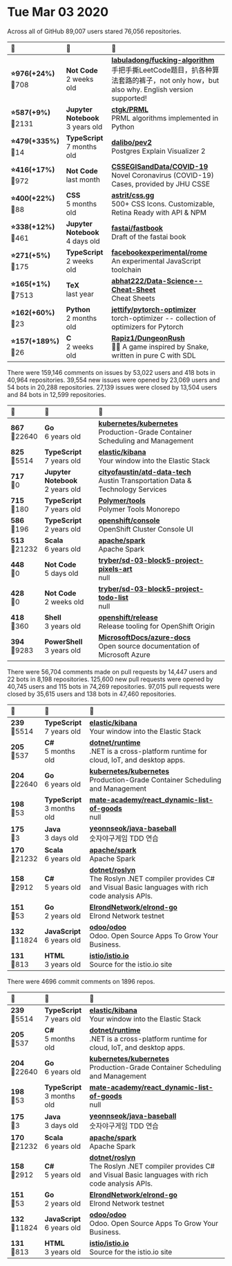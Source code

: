 # Tue Mar 03 2020

Across all of GitHub 89,007 users stared 
76,056 repositories. 

| :page_with_curl: | :calendar: | :page_with_curl: |
| :--- | :--- | :--- |
| **:star:976(+24%)**<br>:twisted_rightwards_arrows:708 | **Not Code**<br>2 weeks old | **[labuladong/fucking-algorithm](https://github.com/labuladong/fucking-algorithm)**<br>手把手撕LeetCode题目，扒各种算法套路的裤子，not only how，but also why. English version supported! |
| **:star:587(+9%)**<br>:twisted_rightwards_arrows:2131 | **Jupyter Notebook**<br>3 years old | **[ctgk/PRML](https://github.com/ctgk/PRML)**<br>PRML algorithms implemented in Python |
| **:star:479(+335%)**<br>:twisted_rightwards_arrows:14 | **TypeScript**<br>7 months old | **[dalibo/pev2](https://github.com/dalibo/pev2)**<br>Postgres Explain Visualizer 2 |
| **:star:416(+17%)**<br>:twisted_rightwards_arrows:972 | **Not Code**<br>last month | **[CSSEGISandData/COVID-19](https://github.com/CSSEGISandData/COVID-19)**<br>Novel Coronavirus (COVID-19) Cases, provided by JHU CSSE |
| **:star:400(+22%)**<br>:twisted_rightwards_arrows:88 | **CSS**<br>5 months old | **[astrit/css.gg](https://github.com/astrit/css.gg)**<br>500+ CSS Icons. Customizable, Retina Ready with API & NPM |
| **:star:338(+12%)**<br>:twisted_rightwards_arrows:461 | **Jupyter Notebook**<br>4 days old | **[fastai/fastbook](https://github.com/fastai/fastbook)**<br>Draft of the fastai book |
| **:star:271(+5%)**<br>:twisted_rightwards_arrows:175 | **TypeScript**<br>2 weeks old | **[facebookexperimental/rome](https://github.com/facebookexperimental/rome)**<br>An experimental JavaScript toolchain |
| **:star:165(+1%)**<br>:twisted_rightwards_arrows:7513 | **TeX**<br>last year | **[abhat222/Data-Science--Cheat-Sheet](https://github.com/abhat222/Data-Science--Cheat-Sheet)**<br>Cheat Sheets |
| **:star:162(+60%)**<br>:twisted_rightwards_arrows:23 | **Python**<br>2 months old | **[jettify/pytorch-optimizer](https://github.com/jettify/pytorch-optimizer)**<br>torch-optimizer -- collection of optimizers for Pytorch |
| **:star:157(+189%)**<br>:twisted_rightwards_arrows:26 | **C**<br>2 weeks old | **[Rapiz1/DungeonRush](https://github.com/Rapiz1/DungeonRush)**<br>👾🐍 A game inspired by Snake, written in pure C with SDL |

There were 159,146 comments on issues by 53,022 users and 418 bots in 40,964 repositories.
39,554 new issues were opened by 23,069 users and 54 bots in 20,288 repositories.
27,139 issues were closed by 13,504 users and 84 bots in 12,599 repositories.

| :speech_balloon: | :calendar: | :page_with_curl: |
| :--- | :--- | :--- |
| **867**<br>:twisted_rightwards_arrows:22640 | **Go**<br>6 years old | **[kubernetes/kubernetes](https://github.com/kubernetes/kubernetes)**<br>Production-Grade Container Scheduling and Management |
| **825**<br>:twisted_rightwards_arrows:5514 | **TypeScript**<br>7 years old | **[elastic/kibana](https://github.com/elastic/kibana)**<br>Your window into the Elastic Stack |
| **717**<br>:twisted_rightwards_arrows:0 | **Jupyter Notebook**<br>2 years old | **[cityofaustin/atd-data-tech](https://github.com/cityofaustin/atd-data-tech)**<br>Austin Transportation Data & Technology Services |
| **715**<br>:twisted_rightwards_arrows:180 | **TypeScript**<br>7 years old | **[Polymer/tools](https://github.com/Polymer/tools)**<br>Polymer Tools Monorepo |
| **586**<br>:twisted_rightwards_arrows:196 | **TypeScript**<br>2 years old | **[openshift/console](https://github.com/openshift/console)**<br>OpenShift Cluster Console UI |
| **513**<br>:twisted_rightwards_arrows:21232 | **Scala**<br>6 years old | **[apache/spark](https://github.com/apache/spark)**<br>Apache Spark |
| **448**<br>:twisted_rightwards_arrows:0 | **Not Code**<br>5 days old | **[tryber/sd-03-block5-project-pixels-art](https://github.com/tryber/sd-03-block5-project-pixels-art)**<br>null |
| **428**<br>:twisted_rightwards_arrows:0 | **Not Code**<br>2 weeks old | **[tryber/sd-03-block5-project-todo-list](https://github.com/tryber/sd-03-block5-project-todo-list)**<br>null |
| **418**<br>:twisted_rightwards_arrows:360 | **Shell**<br>3 years old | **[openshift/release](https://github.com/openshift/release)**<br>Release tooling for OpenShift Origin |
| **394**<br>:twisted_rightwards_arrows:9283 | **PowerShell**<br>3 years old | **[MicrosoftDocs/azure-docs](https://github.com/MicrosoftDocs/azure-docs)**<br>Open source documentation of Microsoft Azure |

There were 56,704 comments made on pull requests by 14,447 users and 22 bots in 8,198 repositories.
125,600 new pull requests were opened by 40,745 users and 115 bots in 74,269 repositories.
97,015 pull requests were closed by 35,615 users and 138 bots in 47,460 repositories.

| :speech_balloon: | :calendar: | :page_with_curl: |
| :--- | :--- | :--- |
| **239**<br>:twisted_rightwards_arrows:5514 | **TypeScript**<br>7 years old | **[elastic/kibana](https://github.com/elastic/kibana)**<br>Your window into the Elastic Stack |
| **205**<br>:twisted_rightwards_arrows:537 | **C#**<br>5 months old | **[dotnet/runtime](https://github.com/dotnet/runtime)**<br>.NET is a cross-platform runtime for cloud, IoT, and desktop apps. |
| **204**<br>:twisted_rightwards_arrows:22640 | **Go**<br>6 years old | **[kubernetes/kubernetes](https://github.com/kubernetes/kubernetes)**<br>Production-Grade Container Scheduling and Management |
| **198**<br>:twisted_rightwards_arrows:53 | **TypeScript**<br>3 months old | **[mate-academy/react_dynamic-list-of-goods](https://github.com/mate-academy/react_dynamic-list-of-goods)**<br>null |
| **175**<br>:twisted_rightwards_arrows:3 | **Java**<br>3 days old | **[yeonnseok/java-baseball](https://github.com/yeonnseok/java-baseball)**<br>숫자야구게임 TDD 연습 |
| **170**<br>:twisted_rightwards_arrows:21232 | **Scala**<br>6 years old | **[apache/spark](https://github.com/apache/spark)**<br>Apache Spark |
| **158**<br>:twisted_rightwards_arrows:2912 | **C#**<br>5 years old | **[dotnet/roslyn](https://github.com/dotnet/roslyn)**<br>The Roslyn .NET compiler provides C# and Visual Basic languages with rich code analysis APIs. |
| **151**<br>:twisted_rightwards_arrows:53 | **Go**<br>2 years old | **[ElrondNetwork/elrond-go](https://github.com/ElrondNetwork/elrond-go)**<br>Elrond Network testnet |
| **132**<br>:twisted_rightwards_arrows:11824 | **JavaScript**<br>6 years old | **[odoo/odoo](https://github.com/odoo/odoo)**<br>Odoo. Open Source Apps To Grow Your Business. |
| **131**<br>:twisted_rightwards_arrows:813 | **HTML**<br>3 years old | **[istio/istio.io](https://github.com/istio/istio.io)**<br>Source for the istio.io site |

There were 4696 commit comments on 1896 repos.

| :speech_balloon: | :calendar: | :page_with_curl: |
| :--- | :--- | :--- |
| **239**<br>:twisted_rightwards_arrows:5514 | **TypeScript**<br>7 years old | **[elastic/kibana](https://github.com/elastic/kibana)**<br>Your window into the Elastic Stack |
| **205**<br>:twisted_rightwards_arrows:537 | **C#**<br>5 months old | **[dotnet/runtime](https://github.com/dotnet/runtime)**<br>.NET is a cross-platform runtime for cloud, IoT, and desktop apps. |
| **204**<br>:twisted_rightwards_arrows:22640 | **Go**<br>6 years old | **[kubernetes/kubernetes](https://github.com/kubernetes/kubernetes)**<br>Production-Grade Container Scheduling and Management |
| **198**<br>:twisted_rightwards_arrows:53 | **TypeScript**<br>3 months old | **[mate-academy/react_dynamic-list-of-goods](https://github.com/mate-academy/react_dynamic-list-of-goods)**<br>null |
| **175**<br>:twisted_rightwards_arrows:3 | **Java**<br>3 days old | **[yeonnseok/java-baseball](https://github.com/yeonnseok/java-baseball)**<br>숫자야구게임 TDD 연습 |
| **170**<br>:twisted_rightwards_arrows:21232 | **Scala**<br>6 years old | **[apache/spark](https://github.com/apache/spark)**<br>Apache Spark |
| **158**<br>:twisted_rightwards_arrows:2912 | **C#**<br>5 years old | **[dotnet/roslyn](https://github.com/dotnet/roslyn)**<br>The Roslyn .NET compiler provides C# and Visual Basic languages with rich code analysis APIs. |
| **151**<br>:twisted_rightwards_arrows:53 | **Go**<br>2 years old | **[ElrondNetwork/elrond-go](https://github.com/ElrondNetwork/elrond-go)**<br>Elrond Network testnet |
| **132**<br>:twisted_rightwards_arrows:11824 | **JavaScript**<br>6 years old | **[odoo/odoo](https://github.com/odoo/odoo)**<br>Odoo. Open Source Apps To Grow Your Business. |
| **131**<br>:twisted_rightwards_arrows:813 | **HTML**<br>3 years old | **[istio/istio.io](https://github.com/istio/istio.io)**<br>Source for the istio.io site |

